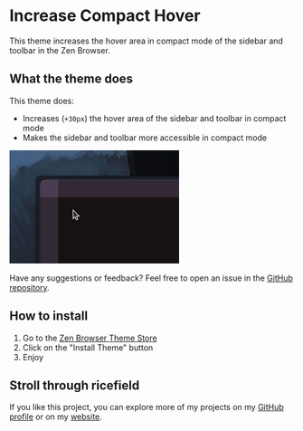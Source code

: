 # Increase Compact Hover

This theme increases the hover area in compact mode of the sidebar and toolbar in the Zen Browser.

## What the theme does

This theme does:

- Increases (``+30px``) the hover area of the sidebar and toolbar in compact mode
- Makes the sidebar and toolbar more accessible in compact mode


![Screenshot of the theme](image.png)



Have any suggestions or feedback? Feel free to open an issue in the [GitHub repository](https://github.com/burnt0rice/zen-themes/issues).


## How to install
1. Go to the [Zen Browser Theme Store](https://zen-browser.app/themes/)
2. Click on the "Install Theme" button
3. Enjoy


## Stroll through ricefield

If you like this project, you can explore more of my projects on my [GitHub profile](https://github.com/burnt0rice) or on my [website](https://ricefield.ch).
